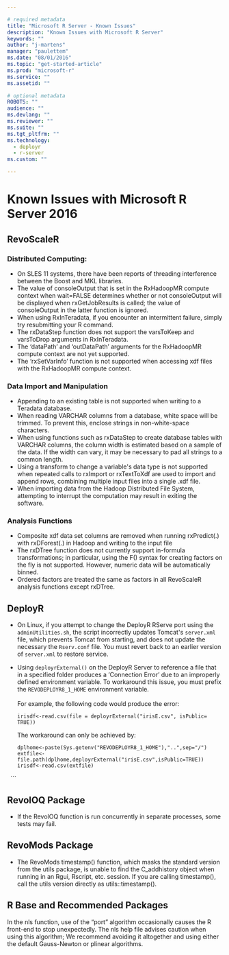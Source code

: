 ```yaml
---

# required metadata
title: "Microsoft R Server - Known Issues"
description: "Known Issues with Microsoft R Server"
keywords: ""
author: "j-martens"
manager: "paulettem"
ms.date: "08/01/2016"
ms.topic: "get-started-article"
ms.prod: "microsoft-r"
ms.service: ""
ms.assetid: ""

# optional metadata
ROBOTS: ""
audience: ""
ms.devlang: ""
ms.reviewer: ""
ms.suite: ""
ms.tgt_pltfrm: ""
ms.technology: 
  - deployr
  - r-server
ms.custom: ""

---
```


# Known Issues with Microsoft R Server 2016

## RevoScaleR

### Distributed Computing:
 + On SLES 11 systems, there have been reports of threading interference between the Boost and
MKL libraries.
 + The value of consoleOutput that is set in the RxHadoopMR compute context when wait=FALSE
determines whether or not consoleOutput will be displayed when rxGetJobResults is called; the
value of consoleOutput in the latter function is ignored.
 + When using RxInTeradata, if you encounter an intermittent failure, simply try resubmitting your
R command.
 + The rxDataStep function does not support the varsToKeep and varsToDrop arguments in
RxInTeradata.
 + The ‘dataPath’ and ‘outDataPath’ arguments for the RxHadoopMR compute context are not yet
supported.
 + The ‘rxSetVarInfo’ function is not supported when accessing xdf files with the RxHadoopMR
compute context.

### Data Import and Manipulation
 + Appending to an existing table is not supported when writing to a Teradata database.
 + When reading VARCHAR columns from a database, white space will be trimmed. To prevent this,
enclose strings in non-white-space characters.
 + When using functions such as rxDataStep to create database tables with VARCHAR columns, the
column width is estimated based on a sample of the data. If the width can vary, it may be
necessary to pad all strings to a common length.
 + Using a transform to change a variable's data type is not supported when repeated calls to
rxImport or rxTextToXdf are used to import and append rows, combining multiple input files
into a single .xdf file.
 + When importing data from the Hadoop Distributed File System, attempting to interrupt the
computation may result in exiting the software.

### Analysis Functions
 + Composite xdf data set columns are removed when running rxPredict(.) with rxDForest(.) in
Hadoop and writing to the input file
 + The rxDTree function does not currently support in-formula transformations; in particular, using
the F() syntax for creating factors on the fly is not supported. However, numeric data will be
automatically binned.
 + Ordered factors are treated the same as factors in all RevoScaleR analysis functions except
rxDTree.

## DeployR

 + On Linux, if you attempt to change the DeployR RServe port using the `adminUtilities.sh`, the script incorrectly updates Tomcat's `server.xml` file, which prevents Tomcat from starting, and does not update the necessary the `Rserv.conf` file. You must revert back to an earlier version of `server.xml` to restore service.

 + Using `deployrExternal()` on the DeployR Server to reference a file that in a specified folder produces a ‘Connection Error’ due to an improperly defined environment variable. To workaround this issue, you must prefix the `REVODEPLOYR8_1_HOME` environment variable. <br><br>For example, the following code would produce the error:
   ```
   irisdf<-read.csv(file = deployrExternal("irisE.csv", isPublic= TRUE))
   ```
   The workaround can only be achieved by:
   ```
   dplhome<-paste(Sys.getenv("REVODEPLOYR8_1_HOME"),"..",sep="/")
   extfile<-file.path(dplhome,deployrExternal("irisE.csv",isPublic=TRUE))
   irisdf<-read.csv(extfile)
   ```

## RevoIOQ Package

 + If the RevoIOQ function is run concurrently in separate processes, some tests may fail.

## RevoMods Package
 + The RevoMods timestamp() function, which masks the standard version from the utils package,
is unable to find the C_addhistory object when running in  an Rgui, Rscript,
etc. session. If you are calling timestamp(), call the utils version directly as
utils::timestamp().

## R Base and Recommended Packages
In the nls function, use of the “port” algorithm occasionally causes the R front-end to stop
unexpectedly. The nls help file advises caution when using this algorithm; We
recommend avoiding it altogether and using either the default Gauss-Newton or plinear
algorithms. 